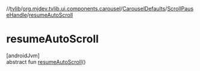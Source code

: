 //[tvlib](../../../../index.md)/[org.mjdev.tvlib.ui.components.carousel](../../index.md)/[CarouselDefaults](../index.md)/[ScrollPauseHandle](index.md)/[resumeAutoScroll](resume-auto-scroll.md)

# resumeAutoScroll

[androidJvm]\
abstract fun [resumeAutoScroll](resume-auto-scroll.md)()
